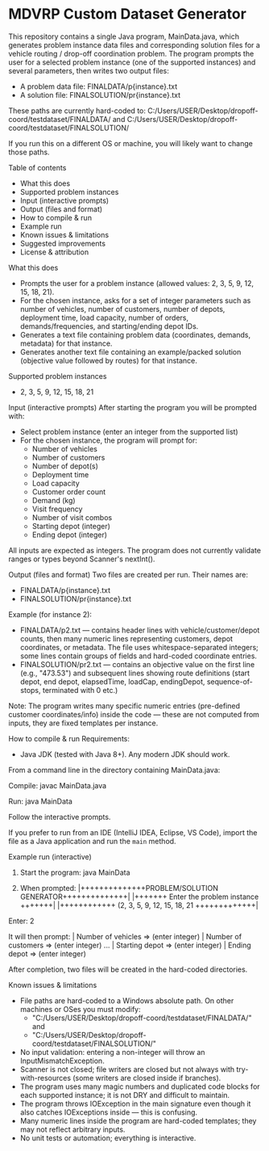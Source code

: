 # MDVRP Custom Dataset Generator

This repository contains a single Java program, MainData.java, which generates problem instance data files and corresponding solution files for a vehicle routing / drop-off coordination problem. The program prompts the user for a selected problem instance (one of the supported instances) and several parameters, then writes two output files:

- A problem data file: FINALDATA/p{instance}.txt
- A solution file: FINALSOLUTION/pr{instance}.txt

These paths are currently hard-coded to:
C:/Users/USER/Desktop/dropoff-coord/testdataset/FINALDATA/
and
C:/Users/USER/Desktop/dropoff-coord/testdataset/FINALSOLUTION/

If you run this on a different OS or machine, you will likely want to change those paths.

Table of contents
- What this does
- Supported problem instances
- Input (interactive prompts)
- Output (files and format)
- How to compile & run
- Example run
- Known issues & limitations
- Suggested improvements
- License & attribution

What this does
- Prompts the user for a problem instance (allowed values: 2, 3, 5, 9, 12, 15, 18, 21).
- For the chosen instance, asks for a set of integer parameters such as number of vehicles, number of customers, number of depots, deployment time, load capacity, number of orders, demands/frequencies, and starting/ending depot IDs.
- Generates a text file containing problem data (coordinates, demands, metadata) for that instance.
- Generates another text file containing an example/packed solution (objective value followed by routes) for that instance.

Supported problem instances
- 2, 3, 5, 9, 12, 15, 18, 21

Input (interactive prompts)
After starting the program you will be prompted with:
- Select problem instance (enter an integer from the supported list)
- For the chosen instance, the program will prompt for:
  - Number of vehicles
  - Number of customers
  - Number of depot(s)
  - Deployment time
  - Load capacity
  - Customer order count
  - Demand (kg)
  - Visit frequency
  - Number of visit combos
  - Starting depot (integer)
  - Ending depot (integer)

All inputs are expected as integers. The program does not currently validate ranges or types beyond Scanner's nextInt().

Output (files and format)
Two files are created per run. Their names are:
- FINALDATA/p{instance}.txt
- FINALSOLUTION/pr{instance}.txt

Example (for instance 2):
- FINALDATA/p2.txt — contains header lines with vehicle/customer/depot counts, then many numeric lines representing customers, depot coordinates, or metadata. The file uses whitespace-separated integers; some lines contain groups of fields and hard-coded coordinate entries.
- FINALSOLUTION/pr2.txt — contains an objective value on the first line (e.g., "473.53") and subsequent lines showing route definitions (start depot, end depot, elapsedTime, loadCap, endingDepot, sequence-of-stops, terminated with 0 etc.)

Note: The program writes many specific numeric entries (pre-defined customer coordinates/info) inside the code — these are not computed from inputs, they are fixed templates per instance.

How to compile & run
Requirements:
- Java JDK (tested with Java 8+). Any modern JDK should work.

From a command line in the directory containing MainData.java:

Compile:
javac MainData.java

Run:
java MainData

Follow the interactive prompts.

If you prefer to run from an IDE (IntelliJ IDEA, Eclipse, VS Code), import the file as a Java application and run the `main` method.

Example run (interactive)
1) Start the program:
java MainData

2) When prompted:
|++++++++++++++PROBLEM/SOLUTION GENERATOR++++++++++++++|
|+++++++       Enter the problem instance       +++++++|
|++++++++++++ (2, 3, 5, 9, 12, 15, 18, 21 +++++++++++++|

Enter: 2

It will then prompt:
|   Number of vehicles   =>  (enter integer)
|   Number of customers  =>  (enter integer)
...
|   Starting depot       =>  (enter integer)
|   Ending depot         =>  (enter integer)

After completion, two files will be created in the hard-coded directories.

Known issues & limitations
- File paths are hard-coded to a Windows absolute path. On other machines or OSes you must modify:
  - "C:/Users/USER/Desktop/dropoff-coord/testdataset/FINALDATA/" and
  - "C:/Users/USER/Desktop/dropoff-coord/testdataset/FINALSOLUTION/"
- No input validation: entering a non-integer will throw an InputMismatchException.
- Scanner is not closed; file writers are closed but not always with try-with-resources (some writers are closed inside if branches).
- The program uses many magic numbers and duplicated code blocks for each supported instance; it is not DRY and difficult to maintain.
- The program throws IOException in the main signature even though it also catches IOExceptions inside — this is confusing.
- Many numeric lines inside the program are hard-coded templates; they may not reflect arbitrary inputs.
- No unit tests or automation; everything is interactive.


